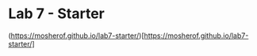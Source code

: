 # Lab 7 - Starter
(https://mosherof.github.io/lab7-starter/)[https://mosherof.github.io/lab7-starter/]